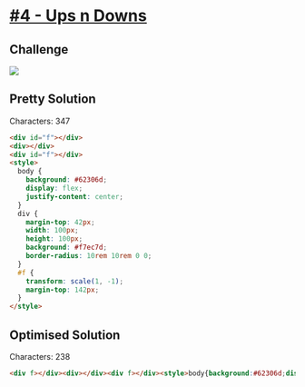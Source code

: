 # [#4 - Ups n Downs](https://cssbattle.dev/play/4)

## Challenge

![](https://cssbattle.dev/targets/4.png)


## Pretty Solution

Characters: 347

```HTML
<div id="f"></div>
<div></div>
<div id="f"></div>
<style>
  body {
    background: #62306d;
    display: flex;
    justify-content: center;
  }
  div {
    margin-top: 42px;
    width: 100px;
    height: 100px;
    background: #f7ec7d;
    border-radius: 10rem 10rem 0 0;
  }
  #f {
    transform: scale(1, -1);
    margin-top: 142px;
  }
</style>
```

## Optimised Solution

Characters: 238

```HTML
<div f></div><div></div><div f></div><style>body{background:#62306d;display:flex;justify-content:center}div{margin-top:42;width:100;height:100;background:#f7ec7d;border-radius:10rem 10rem 0 0}div[f]{transform:scale(1, -1);margin-top: 142}
```
